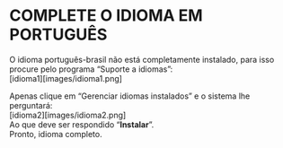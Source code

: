 # **COMPLETE  O IDIOMA EM PORTUGUÊS**

O idioma português-brasil não está completamente instalado, para isso procure pelo programa “Suporte a idiomas”:  
[idioma1][images/idioma1.png]

Apenas clique em “Gerenciar idiomas instalados” e o sistema lhe perguntará:  
[idioma2][images/idioma2.png]  
Ao que deve ser respondido “**Instalar**”.   
Pronto, idioma completo.

## 
